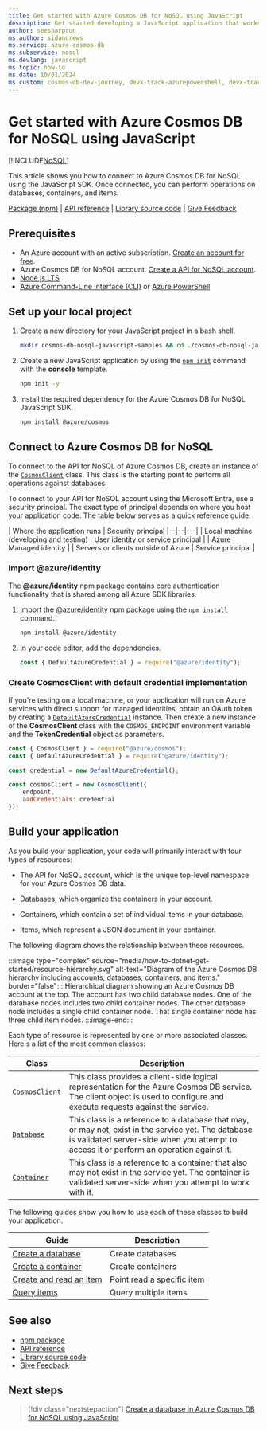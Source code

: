 ```yaml
---
title: Get started with Azure Cosmos DB for NoSQL using JavaScript
description: Get started developing a JavaScript application that works with Azure Cosmos DB for NoSQL. This article helps you learn how to set up a project and configure access to an Azure Cosmos DB for NoSQL endpoint.
author: seesharprun
ms.author: sidandrews
ms.service: azure-cosmos-db
ms.subservice: nosql
ms.devlang: javascript
ms.topic: how-to
ms.date: 10/01/2024
ms.custom: cosmos-db-dev-journey, devx-track-azurepowershell, devx-track-js, devx-track-azurecli
---
```


# Get started with Azure Cosmos DB for NoSQL using JavaScript

[!INCLUDE[NoSQL](../includes/appliesto-nosql.md)]

This article shows you how to connect to Azure Cosmos DB for NoSQL using the JavaScript SDK. Once connected, you can perform operations on databases, containers, and items.

[Package (npm)](https://www.npmjs.com/package/@azure/cosmos) | [API reference](/javascript/api/@azure/cosmos) | [Library source code](https://github.com/Azure/azure-sdk-for-js/tree/main/sdk/cosmosdb/cosmos) | [Give Feedback](https://github.com/Azure/azure-sdk-for-js/issues)

## Prerequisites

- An Azure account with an active subscription. [Create an account for free](https://azure.microsoft.com/free).
- Azure Cosmos DB for NoSQL account. [Create a API for NoSQL account](how-to-create-account.md).
- [Node.js LTS](https://nodejs.org/)
- [Azure Command-Line Interface (CLI)](/cli/azure/) or [Azure PowerShell](/powershell/azure/)

## Set up your local project

1. Create a new directory for your JavaScript project in a bash shell.

    ```bash
    mkdir cosmos-db-nosql-javascript-samples && cd ./cosmos-db-nosql-javascript-samples
    ```

1. Create a new JavaScript application by using the [``npm init``](https://docs.npmjs.com/cli/v6/commands/npm-init) command with the **console** template.

    ```bash
    npm init -y
    ```

1. Install the required dependency for the Azure Cosmos DB for NoSQL JavaScript SDK.

    ```bash
    npm install @azure/cosmos
    ```

## Connect to Azure Cosmos DB for NoSQL

To connect to the API for NoSQL of Azure Cosmos DB, create an instance of the [`CosmosClient`](/javascript/api/@azure/cosmos/cosmosclient) class. This class is the starting point to perform all operations against databases.

To connect to your API for NoSQL account using the Microsoft Entra, use a security principal. The exact type of principal depends on where you host your application code. The table below serves as a quick reference guide.

| Where the application runs | Security principal
|--|--|---|
| Local machine (developing and testing) | User identity or service principal |
| Azure | Managed identity |
| Servers or clients outside of Azure | Service principal |

### Import @azure/identity

The **@azure/identity** npm package contains core authentication functionality that is shared among all Azure SDK libraries.

1. Import the [@azure/identity](https://www.npmjs.com/package/@azure/identity) npm package using the ``npm install`` command.

    ```bash
    npm install @azure/identity
    ```

1. In your code editor, add the dependencies.

    ```javascript
    const { DefaultAzureCredential } = require("@azure/identity");
    ```

### Create CosmosClient with default credential implementation

If you're testing on a local machine, or your application will run on Azure services with direct support for managed identities, obtain an OAuth token by creating a [``DefaultAzureCredential``](/javascript/api/@azure/identity/defaultazurecredential) instance. Then create a new instance of the **CosmosClient** class with the ``COSMOS_ENDPOINT`` environment variable and the **TokenCredential** object as parameters.

```javascript
const { CosmosClient } = require("@azure/cosmos");
const { DefaultAzureCredential } = require("@azure/identity");

const credential = new DefaultAzureCredential();

const cosmosClient = new CosmosClient({ 
    endpoint, 
    aadCredentials: credential
});
```

## Build your application

As you build your application, your code will primarily interact with four types of resources:

- The API for NoSQL account, which is the unique top-level namespace for your Azure Cosmos DB data.

- Databases, which organize the containers in your account.

- Containers, which contain a set of individual items in your database.

- Items, which represent a JSON document in your container.

The following diagram shows the relationship between these resources.

:::image type="complex" source="media/how-to-dotnet-get-started/resource-hierarchy.svg" alt-text="Diagram of the Azure Cosmos DB hierarchy including accounts, databases, containers, and items." border="false":::
    Hierarchical diagram showing an Azure Cosmos DB account at the top. The account has two child database nodes. One of the database nodes includes two child container nodes. The other database node includes a single child container node. That single container node has three child item nodes.
:::image-end:::

Each type of resource is represented by one or more associated classes. Here's a list of the most common classes:

| Class | Description |
|---|---|
| [``CosmosClient``](/javascript/api/@azure/cosmos/cosmosclient) | This class provides a client-side logical representation for the Azure Cosmos DB service. The client object is used to configure and execute requests against the service. |
| [``Database``](/javascript/api/@azure/cosmos/database) | This class is a reference to a database that may, or may not, exist in the service yet. The database is validated server-side when you attempt to access it or perform an operation against it. |
| [``Container``](/javascript/api/@azure/cosmos/container) | This class is a reference to a container that also may not exist in the service yet. The container is validated server-side when you attempt to work with it. |

The following guides show you how to use each of these classes to build your application.

| Guide | Description |
|--|---|
| [Create a database](how-to-javascript-create-database.md) | Create databases |
| [Create a container](how-to-javascript-create-container.md) | Create containers |
| [Create and read an item](how-to-javascript-create-item.md) | Point read a specific item |
| [Query items](how-to-javascript-query-items.md) | Query multiple items |

## See also

- [npm package](https://www.npmjs.com/package/@azure/cosmos)
- [API reference](/javascript/api/@azure/cosmos/)
- [Library source code](https://github.com/Azure/azure-sdk-for-js/tree/main/sdk/cosmosdb/cosmos)
- [Give Feedback](https://github.com/Azure/azure-sdk-for-js/issues)

## Next steps

> [!div class="nextstepaction"]
> [Create a database in Azure Cosmos DB for NoSQL using JavaScript](how-to-javascript-create-database.md)
